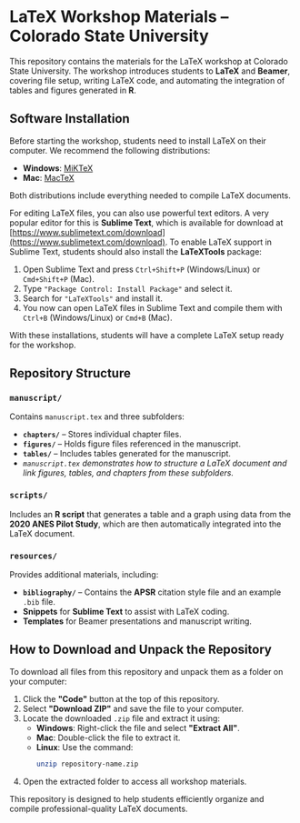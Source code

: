 # LaTeX Workshop Materials – Colorado State University  

This repository contains the materials for the LaTeX workshop at Colorado State University. The workshop introduces students to **LaTeX** and **Beamer**, covering file setup, writing LaTeX code, and automating the integration of tables and figures generated in **R**.  

## Software Installation  

Before starting the workshop, students need to install LaTeX on their computer. We recommend the following distributions:  

- **Windows**: [MiKTeX](https://miktex.org/download)  
- **Mac**: [MacTeX](https://tug.org/mactex/)  

Both distributions include everything needed to compile LaTeX documents.  

For editing LaTeX files, you can also use powerful text editors. A very popular editor for this is **Sublime Text**, which is available for download at [https://www.sublimetext.com/download](https://www.sublimetext.com/download). To enable LaTeX support in Sublime Text, students should also install the **LaTeXTools** package:  

1. Open Sublime Text and press `Ctrl+Shift+P` (Windows/Linux) or `Cmd+Shift+P` (Mac).  
2. Type `"Package Control: Install Package"` and select it.  
3. Search for `"LaTeXTools"` and install it.
4. You now can open LaTeX files in Sublime Text and compile them with `Ctrl+B` (Windows/Linux) or `Cmd+B` (Mac).  

With these installations, students will have a complete LaTeX setup ready for the workshop.  


## Repository Structure  

### `manuscript/`  
Contains `manuscript.tex` and three subfolders:  
- **`chapters/`** – Stores individual chapter files.  
- **`figures/`** – Holds figure files referenced in the manuscript.  
- **`tables/`** – Includes tables generated for the manuscript.  
- *`manuscript.tex` demonstrates how to structure a LaTeX document and link figures, tables, and chapters from these subfolders.*  

### `scripts/`  
Includes an **R script** that generates a table and a graph using data from the **2020 ANES Pilot Study**, which are then automatically integrated into the LaTeX document.  

### `resources/`  
Provides additional materials, including:  
- **`bibliography/`** – Contains the **APSR** citation style file and an example `.bib` file.  
- **Snippets** for **Sublime Text** to assist with LaTeX coding.  
- **Templates** for Beamer presentations and manuscript writing.  

## How to Download and Unpack the Repository  

To download all files from this repository and unpack them as a folder on your computer:  

1. Click the **"Code"** button at the top of this repository.  
2. Select **"Download ZIP"** and save the file to your computer.  
3. Locate the downloaded `.zip` file and extract it using:  
   - **Windows**: Right-click the file and select **"Extract All"**.  
   - **Mac**: Double-click the file to extract it.  
   - **Linux**: Use the command:  
     ```sh
     unzip repository-name.zip
     ```  
4. Open the extracted folder to access all workshop materials.  

This repository is designed to help students efficiently organize and compile professional-quality LaTeX documents.  
